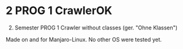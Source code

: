 # 2 PROG 1 CrawlerOK
2. Semester PROG 1 Crawler without classes (ger. "Ohne Klassen")

Made on and for Manjaro-Linux. No other OS were tested yet.
